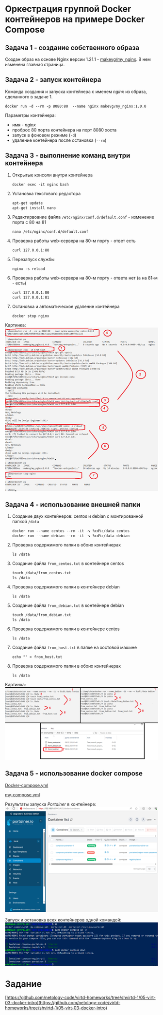 # Оркестрация группой Docker контейнеров на примере Docker Compose

## Задача 1 - создание собственного образа

Создан образ на основе Nginx версии 1.21.1 - [makevg/my_nginx](https://hub.docker.com/repository/docker/makevg/my_nginx/general).
В нем изменена главная страница.


## Задача 2 - запуск контейнера
Команда создания и запуска контейнера с именем _nginx_ из образа, сделанного в задаче 1.
```
docker run -d --rm -p 8080:80  --name nginx makevg/my_nginx:1.0.0
```

Параметры контейнера:
- имя - _nginx_
- проброс 80 порта контейнера на порт 8080 хоста
- запуск в фоновом режиме (`-d`)
- удаление контейнера после остановка (`--rm`)


## Задача 3 - выполнение команд внутри контейнера
1. Открытые консоли внутри контейнера
   ```
   docker exec -it nginx bash
   ```

2. Установка текстового редактора
   ```
   apt-get update
   apt-get install nano
   ```
3. Редактирвоание файла `/etc/nginx/conf.d/default.conf` - изменение порта с 80 на 81
   ```
   nano /etc/nginx/conf.d/default.conf
   ```
4. Проверка работы web-сервера на 80-м порту - ответ есть
   ```
   curl 127.0.0.1:80
   ```
5. Перезапуск службы
   ```
   nginx -s reload
   ```
6. Проверка работы web-сервера на 80-м порту - ответа нет (а на 81-м - есть)
   ```
   curl 127.0.0.1:80
   curl 127.0.0.1:81  
   ```
7. Остановка и автоматическое удаление контейнера
   ```
   docker stop nginx
   ```

Картинка:
![Скриншот1](screen01.png)

## Задача 4 - использование внешней папки
1. Создание двух контейнеров: centos и debian с монтированной папкой `/data`
   ```
   docker run --name centos --rm -it -v %cd%:/data centos
   docker run --name debian --rm -it -v %cd%:/data debian
   ```

2. Проверка содержимого папки в обоих контейнерах
   ```
   ls /data
   ```
3. Создание файла `from_centos.txt` в контейнере centos
   ```
   touch /data/from_centos.txt
   ls /data
   ```
4. Проверка содержимого папки в контейнере debian
   ```
   ls /data
   ```
5. Создание файла `from_debian.txt` в контейнере debian
   ```
   touch /data/from_debian.txt
   ls /data
   ```
6. Проверка содержимого папки в контейнере centos
   ```
   ls /data
   ```
7. Создание файла `from_host.txt` в папке на хостовой машине
   ```
   echo "" > from_host.txt
   ```
6. Проверка содержимого папки в обоих контейнерах
   ```
   ls /data
   ```
   
Картинка:
![Скриншот2](screen02.png)

## Задача 5 - использование docker compose
[Docker-compose.yml](Docker-compose.yml)

[my-compose.yml](my-compose.yml)

Результаты запуска *Portainer* в контейнере:
![Скриншот3](screen03.png)

Запуск и остановка всех контейнеров одной командой:
![Скриншот4](screen04.png)



# Задание
[https://github.com/netology-code/virtd-homeworks/tree/shvirtd-1/05-virt-03-docker-intro](https://github.com/netology-code/virtd-homeworks/tree/shvirtd-1/05-virt-03-docker-intro)
